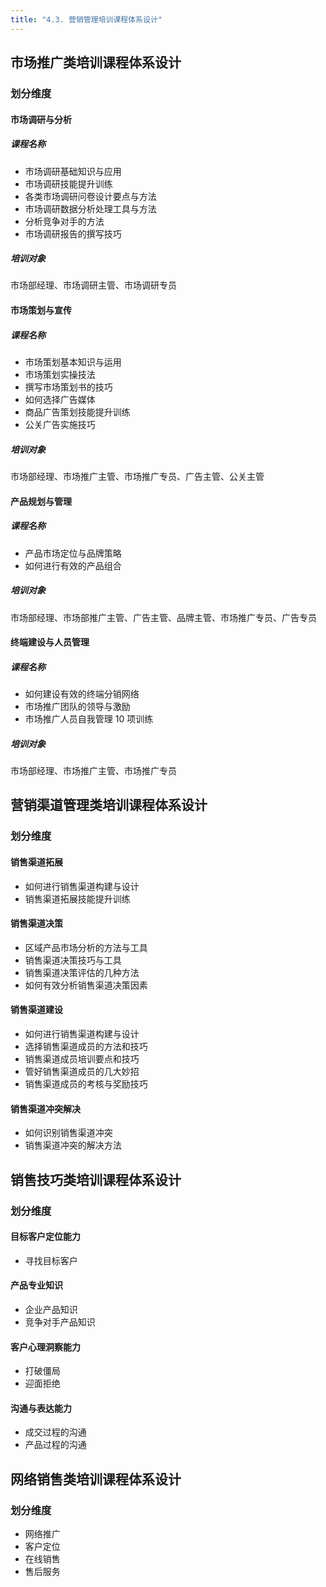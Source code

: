 ```yaml
---
title: "4.3. 营销管理培训课程体系设计"
---
```

## 市场推广类培训课程体系设计
### 划分维度
#### 市场调研与分析
##### 课程名称
- 市场调研基础知识与应用
- 市场调研技能提升训练
- 各类市场调研问卷设计要点与方法
- 市场调研数据分析处理工具与方法
- 分析竞争对手的方法
- 市场调研报告的撰写技巧
##### 培训对象
市场部经理、市场调研主管、市场调研专员
#### 市场策划与宣传
##### 课程名称
- 市场策划基本知识与运用
- 市场策划实操技法
- 撰写市场策划书的技巧
- 如何选择广告媒体
- 商品广告策划技能提升训练
- 公关广告实施技巧
##### 培训对象
市场部经理、市场推广主管、市场推广专员、广告主管、公关主管
#### 产品规划与管理
##### 课程名称
- 产品市场定位与品牌策略
- 如何进行有效的产品组合
##### 培训对象
市场部经理、市场部推广主管、广告主管、品牌主管、市场推广专员、广告专员
#### 终端建设与人员管理
##### 课程名称
- 如何建设有效的终端分销网络
- 市场推广团队的领导与激励
- 市场推广人员自我管理 10 项训练
##### 培训对象
市场部经理、市场推广主管、市场推广专员
## 营销渠道管理类培训课程体系设计
### 划分维度
#### 销售渠道拓展
- 如何进行销售渠道构建与设计
- 销售渠道拓展技能提升训练
#### 销售渠道决策
- 区域产品市场分析的方法与工具
- 销售渠道决策技巧与工具
- 销售渠道决策评估的几种方法
- 如何有效分析销售渠道决策因素
#### 销售渠道建设
- 如何进行销售渠道构建与设计
- 选择销售渠道成员的方法和技巧
- 销售渠道成员培训要点和技巧
- 管好销售渠道成员的几大妙招
- 销售渠道成员的考核与奖励技巧
#### 销售渠道冲突解决
- 如何识别销售渠道冲突
- 销售渠道冲突的解决方法
## 销售技巧类培训课程体系设计
### 划分维度
#### 目标客户定位能力
- 寻找目标客户
#### 产品专业知识
- 企业产品知识
- 竞争对手产品知识
#### 客户心理洞察能力
- 打破僵局
- 迎面拒绝
#### 沟通与表达能力
- 成交过程的沟通
- 产品过程的沟通
## 网络销售类培训课程体系设计
### 划分维度
- 网络推广
- 客户定位
- 在线销售
- 售后服务